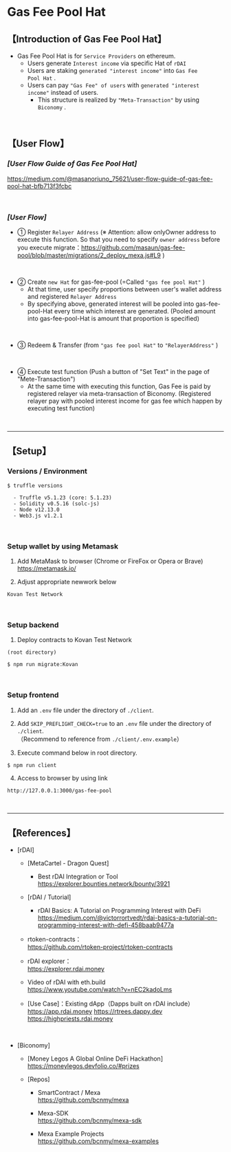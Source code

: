 # Gas Fee Pool Hat

## 【Introduction of Gas Fee Pool Hat】
- Gas Fee Pool Hat is for `Service Providers` on ethereum.
  - Users generate `Interest income` via specific Hat of `rDAI`
  - Users are staking `generated "interest income"` into `Gas Fee Pool Hat` .
  - Users can pay `"Gas Fee" of users` with `generated "interest income"` instead of users. 
    - This structure is realized by `"Meta-Transaction"` by using `Biconomy` . 

&nbsp;

## 【User Flow】
### _[User Flow Guide of Gas Fee Pool Hat]_
https://medium.com/@masanoriuno_75621/user-flow-guide-of-gas-fee-pool-hat-bfb713f3fcbc

<br>

### _[User Flow]_
- ① Register `Relayer Address` 
    (※ Attention: allow onlyOwner address to execute this function. So that you need to specify `owner address` before you execute migrate：https://github.com/masaun/gas-fee-pool/blob/master/migrations/2_deploy_mexa.js#L9 )

<br>

- ② Create `new Hat` for gas-fee-pool (=Called `"gas fee pool Hat"` ) 
  - At that time, user specify proportions between user's wallet address and registered `Relayer Address`
  - By specifying above, generated interest will be pooled into gas-fee-pool-Hat every time which interest are generated. 
    (Pooled amount into gas-fee-pool-Hat is amount that proportion is specified)

<br>

- ③ Redeem & Transfer (from `"gas fee pool Hat"` to `"RelayerAddress"` )


<br>

- ④ Execute test function (Push a button of "Set Text" in the page of "Mete-Transaction")
  - At the same time with executing this function, Gas Fee is paid by registered relayer via meta-transaction of Biconomy.
    (Registered relayer pay with pooled interest income for gas fee which happen by executing test function)


&nbsp;


***

## 【Setup】
### Versions / Environment
```
$ truffle versions

  - Truffle v5.1.23 (core: 5.1.23)
  - Solidity v0.5.16 (solc-js)
  - Node v12.13.0
  - Web3.js v1.2.1
```

<br>


### Setup wallet by using Metamask
1. Add MetaMask to browser (Chrome or FireFox or Opera or Brave)    
https://metamask.io/  


2. Adjust appropriate newwork below 
```
Kovan Test Network
```

&nbsp;


### Setup backend
1. Deploy contracts to Kovan Test Network
```
(root directory)

$ npm run migrate:Kovan
```

&nbsp;


### Setup frontend
1. Add an `.env` file under the directory of `./client`.

2. Add `SKIP_PREFLIGHT_CHECK=true` to an `.env` file under the directory of `./client`.  
（Recommend to reference from `./client/.env.example`）

3. Execute command below in root directory.
```
$ npm run client
```

4. Access to browser by using link 
```
http://127.0.0.1:3000/gas-fee-pool
```

&nbsp;

***

## 【References】
- [rDAI]
  - [MetaCartel - Dragon Quest]
    - Best rDAI Integration or Tool  
      https://explorer.bounties.network/bounty/3921

  - [rDAI / Tutorial]
    - rDAI Basics: A Tutorial on Programming Interest with DeFi  
      https://medium.com/@victorrortvedt/rdai-basics-a-tutorial-on-programming-interest-with-defi-458baab9477a

  - rtoken-contracts：  
    https://github.com/rtoken-project/rtoken-contracts 

  - rDAI explorer：  
    https://explorer.rdai.money

  - Video of rDAI with eth.build  
    https://www.youtube.com/watch?v=nEC2kadoLms

  - [Use Case]：Existing dApp（Dapps built on rDAI include）  
	https://app.rdai.money
	https://rtrees.dappy.dev
	https://highpriests.rdai.money

<br>


- [Biconomy]
  - [Money Legos A Global Online DeFi Hackathon]  
    https://moneylegos.devfolio.co/#prizes


  - [Repos]
	- SmartContract / Mexa  
	  https://github.com/bcnmy/mexa

	- Mexa-SDK  
	  https://github.com/bcnmy/mexa-sdk

	- Mexa Example Projects  
	  https://github.com/bcnmy/mexa-examples
